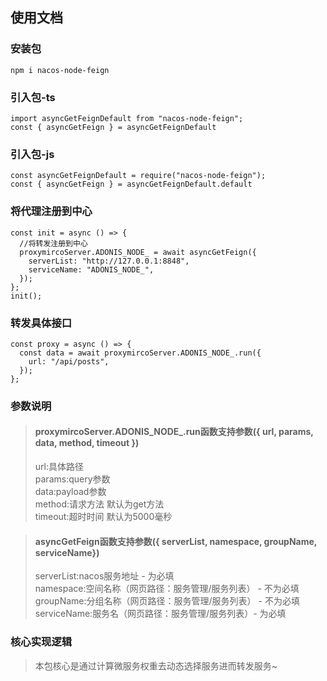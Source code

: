 ## 使用文档

### 安装包
```
npm i nacos-node-feign
```
### 引入包-ts
```
import asyncGetFeignDefault from "nacos-node-feign";
const { asyncGetFeign } = asyncGetFeignDefault
```

### 引入包-js
```
const asyncGetFeignDefault = require("nacos-node-feign");
const { asyncGetFeign } = asyncGetFeignDefault.default
```


### 将代理注册到中心
```
const init = async () => {
  //将转发注册到中心
  proxymircoServer.ADONIS_NODE_ = await asyncGetFeign({
    serverList: "http://127.0.0.1:8848",
    serviceName: "ADONIS_NODE_",
  });
};
init();
```

### 转发具体接口
```
const proxy = async () => {
  const data = await proxymircoServer.ADONIS_NODE_.run({
    url: "/api/posts",
  });
};
```

### 参数说明
> #### proxymircoServer.ADONIS_NODE_.run函数支持参数({ url, params, data, method, timeout })  
>url:具体路径  
>params:query参数  
>data:payload参数  
>method:请求方法 默认为get方法  
>timeout:超时时间 默认为5000毫秒  

> #### asyncGetFeign函数支持参数({ serverList, namespace, groupName, serviceName})
>serverList:nacos服务地址 - 为必填  
>namespace:空间名称（网页路径：服务管理/服务列表） - 不为必填  
>groupName:分组名称（网页路径：服务管理/服务列表） - 不为必填  
>serviceName:服务名（网页路径：服务管理/服务列表）- 为必填  



### 核心实现逻辑
>本包核心是通过计算微服务权重去动态选择服务进而转发服务~  

<!-- ts打包成js:npx tsc ./lib/index.ts -->

<!-- npx ts-node ./examples/index.ts -->

<!-- 注册：npm login -->
<!-- 登录：npm adduser -->
<!-- 发布版本： npm publish -->

<!-- 切回镜像
npm config set registry https://registry.npmjs.org/ -->



